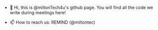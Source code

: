 - 👋 Hi, this is @miltonTech4u's github page. You will find all the code we write during meetings here!

- 📫 How to reach us: REMIND (@miltontec)

<!---
miltonTech4u/miltonTech4u is a ✨ special ✨ repository because its `README.md` (this file) appears on your GitHub profile.
You can click the Preview link to take a look at your changes.
--->

